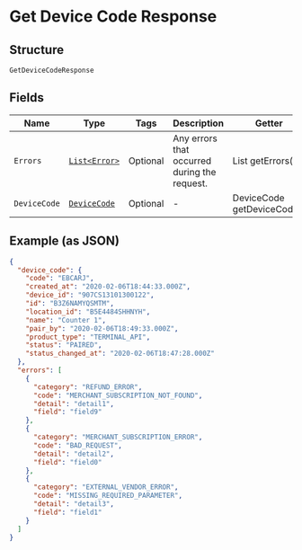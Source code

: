 
# Get Device Code Response

## Structure

`GetDeviceCodeResponse`

## Fields

| Name | Type | Tags | Description | Getter |
|  --- | --- | --- | --- | --- |
| `Errors` | [`List<Error>`](../../doc/models/error.md) | Optional | Any errors that occurred during the request. | List<Error> getErrors() |
| `DeviceCode` | [`DeviceCode`](../../doc/models/device-code.md) | Optional | - | DeviceCode getDeviceCode() |

## Example (as JSON)

```json
{
  "device_code": {
    "code": "EBCARJ",
    "created_at": "2020-02-06T18:44:33.000Z",
    "device_id": "907CS13101300122",
    "id": "B3Z6NAMYQSMTM",
    "location_id": "B5E4484SHHNYH",
    "name": "Counter 1",
    "pair_by": "2020-02-06T18:49:33.000Z",
    "product_type": "TERMINAL_API",
    "status": "PAIRED",
    "status_changed_at": "2020-02-06T18:47:28.000Z"
  },
  "errors": [
    {
      "category": "REFUND_ERROR",
      "code": "MERCHANT_SUBSCRIPTION_NOT_FOUND",
      "detail": "detail1",
      "field": "field9"
    },
    {
      "category": "MERCHANT_SUBSCRIPTION_ERROR",
      "code": "BAD_REQUEST",
      "detail": "detail2",
      "field": "field0"
    },
    {
      "category": "EXTERNAL_VENDOR_ERROR",
      "code": "MISSING_REQUIRED_PARAMETER",
      "detail": "detail3",
      "field": "field1"
    }
  ]
}
```

